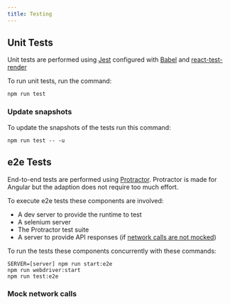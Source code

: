 ```yaml
---
title: Testing
---
```


## Unit Tests

Unit tests are performed using [Jest][1] configured with [Babel][2] and [react-test-render][3]

To run unit tests, run the command:
```shell script
npm run test
```

### Update snapshots
To update the snapshots of the tests run this command:
```shell script
npm run test -- -u
```

## e2e Tests

End-to-end tests are performed using [Protractor][4]. 
Protractor is made for Angular but the adaption does not require too much effort.

To execute e2e tests these components are involved:
- A dev server to provide the runtime to test
- A selenium server
- The Protractor test suite
- A server to provide API responses (if [network calls are not mocked][5])

To run the tests these components concurrently with these commands:
```shell script
SERVER=[server] npm run start:e2e
npm run webdriver:start
npm run test:e2e
```

### Mock network calls

[1]: https://jestjs.io/
[2]: https://babeljs.io/
[3]: https://en.reactjs.org/docs/test-renderer.html
[4]: https://www.protractortest.org/
[5]: #mock-network-calls
